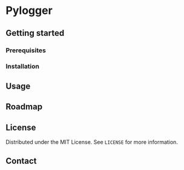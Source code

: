 # Pylogger

## Getting started

### Prerequisites
### Installation

## Usage

## Roadmap

## License
Distributed under the MIT License. See `LICENSE` for more information.
## Contact

